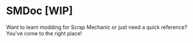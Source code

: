 # SMDoc [WIP]

Want to learn modding for Scrap Mechanic or just need a quick reference? You've come to the right place!
